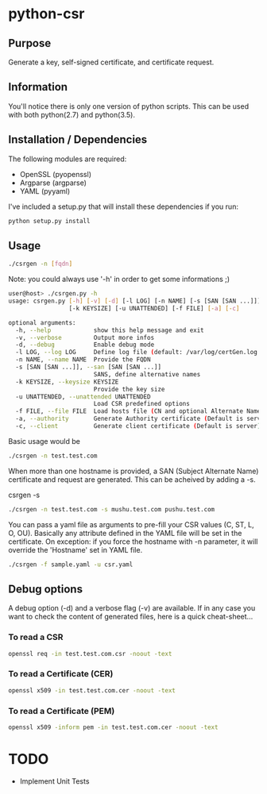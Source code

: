 # python-csr
## Purpose
Generate a key, self-signed certificate, and certificate request.

## Information
You'll notice there is only one version of python scripts. This can be used with both python(2.7) and python(3.5).

## Installation / Dependencies
The following modules are required:
- OpenSSL (pyopenssl)
- Argparse (argparse)
- YAML (pyyaml)

I've included a setup.py that will install these dependencies if you run:
```bash
python setup.py install
```

## Usage

```bash
./csrgen -n [fqdn]
```

Note: you could always use '-h' in order to get some informations ;)

```bash
user@host> ./csrgen.py -h
usage: csrgen.py [-h] [-v] [-d] [-l LOG] [-n NAME] [-s [SAN [SAN ...]]]
                 [-k KEYSIZE] [-u UNATTENDED] [-f FILE] [-a] [-c]

optional arguments:
  -h, --help            show this help message and exit
  -v, --verbose         Output more infos
  -d, --debug           Enable debug mode
  -l LOG, --log LOG     Define log file (default: /var/log/certGen.log
  -n NAME, --name NAME  Provide the FQDN
  -s [SAN [SAN ...]], --san [SAN [SAN ...]]
                        SANS, define alternative names
  -k KEYSIZE, --keysize KEYSIZE
                        Provide the key size
  -u UNATTENDED, --unattended UNATTENDED
                        Load CSR predefined options
  -f FILE, --file FILE  Load hosts file (CN and optional Alternate Names) list
  -a, --authority       Generate Authority certificate (Default is server)
  -c, --client          Generate client certificate (Default is server)
```

Basic usage would be
```bash
./csrgen -n test.test.com
```

When more than one hostname is provided, a SAN (Subject Alternate Name)
certificate and request are generated.  This can be acheived by adding a -s.

csrgen <hostname> -s <san0> <san1>

```bash
./csrgen -n test.test.com -s mushu.test.com pushu.test.com
```

You can pass a yaml file as arguments to pre-fill your CSR values (C, ST, L, O, OU). Basically any attribute defined in the YAML file will be set in the certificate. On exception: if you force the hostname with -n parameter, it will override the 'Hostname' set in YAML file.

```bash
./csrgen -f sample.yaml -u csr.yaml
```

## Debug options
A debug option (-d) and a verbose flag (-v) are available. If in any case you want to check the content of generated files, here is a quick cheat-sheet...

### To read a CSR
```bash
openssl req -in test.test.com.csr -noout -text
```

### To read a Certificate (CER)
```bash
openssl x509 -in test.test.com.cer -noout -text
```

### To read a Certificate (PEM)
```bash
openssl x509 -inform pem -in test.test.com.cer -noout -text
```

# TODO
- Implement Unit Tests
